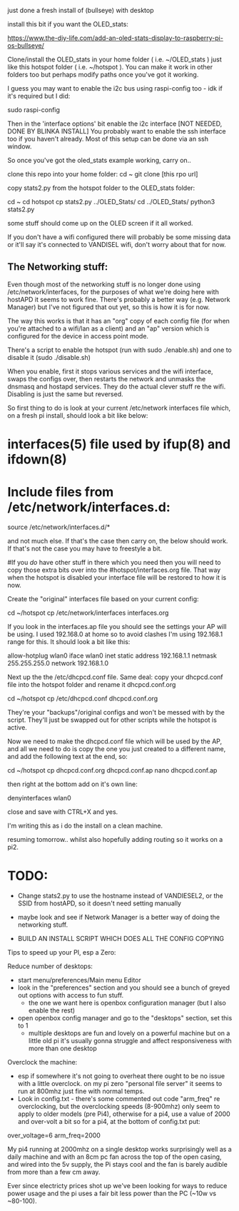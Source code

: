 

just done a fresh install of (bullseye) with desktop

install this bit if you want the OLED_stats:

https://www.the-diy-life.com/add-an-oled-stats-display-to-raspberry-pi-os-bullseye/

Clone/install the OLED_stats in your home folder ( i.e. ~/OLED_stats ) just like 
this hotspot folder ( i.e. ~/hotspot ). You can make it work in other folders too but
perhaps modify paths once you've got it working.

I guess you may want to enable the i2c bus using raspi-config too - idk if it's required but I did:

  sudo raspi-config

Then in the 'interface options' bit enable the i2c interface [NOT NEEDED, DONE BY BLINKA INSTALL]
You probably want to enable the ssh interface too if you haven't already. Most of this setup can be done via an ssh window.

So once you've got the oled_stats example working, carry on..

clone this repo into your home folder:
  cd ~
  git clone [this rpo url]

copy stats2.py from the hotspot folder to the OLED_stats folder:

  cd ~
  cd hotspot
  cp stats2.py ../OLED_Stats/
  cd ../OLED_Stats/
  python3 stats2.py

some stuff should come up on the OLED screen if it all worked. 

If you don't have a wifi configured there will probably be some missing data or it'll say it's connected to VANDISEL wifi,
 don't worry about that for now.


The Networking stuff:
-------------------------------------

Even though most of the networking stuff is no longer done using /etc/network/interfaces, for the purposes of what we're 
doing here with hostAPD it seems to work fine. There's probably a better way (e.g. Network Manager) but I've not figured that out yet, so this is how it is for now.

The way this works is that it has an "org" copy of each config file (for when you're attached to a wifi/lan as a client) and
an "ap" version which is configured for the device in access point mode. 

There's a script to enable the hotspot (run with sudo ./enable.sh) and one to disable it (sudo ./disable.sh)

When you enable, first it stops various services and the wifi interface, swaps the configs over, 
then restarts the network and unmasks the dnsmasq and hostapd services. They do the actual clever stuff re the wifi.
Disabling is just the same but reversed.

So first thing to do is look at your current /etc/network interfaces file which, on a fresh pi install, should look 
a bit like below:

  # interfaces(5) file used by ifup(8) and ifdown(8)
  # Include files from /etc/network/interfaces.d:
  source /etc/network/interfaces.d/*

and not much else. If that's the case then carry on, the below should work. If that's not the case you may have to 
freestyle a bit.

#If you *do* have other stuff in there which you need then you will need to copy those extra bits over into the 
#hotspot/interfaces.org file. That way when the hotspot is disabled your interface file will be restored to how it is now.

Create the "original" interfaces file based on your current config:

  cd ~/hotspot
  cp /etc/network/interfaces interfaces.org


If you look in the interfaces.ap file you should see the settings your AP will be using. I used 192.168.0 at home
so to avoid clashes I'm using 192.168.1 range for this. It should look a bit like this:

  allow-hotplug wlan0
  iface wlan0 inet static
  address 192.168.1.1
  netmask 255.255.255.0
  network 192.168.1.0



Next up the the /etc/dhcpcd.conf file. Same deal: copy your dhcpcd.conf file into the hotspot folder and rename it 
dhcpcd.conf.org

 cd ~/hotspot
 cp /etc/dhcpcd.conf dhcpcd.conf.org

They're your "backups"/original configs and won't be messed with by the script. They'll just be swapped out for other scripts
while the hotspot is active.

Now we need to make the dhcpcd.conf file which will be used by the AP, and all we need to do is copy the one you just created
to a different name, and add the following text at the end, so:

  cd ~/hotspot
  cp dhcpcd.conf.org dhcpcd.conf.ap
  nano dhcpcd.conf.ap

then right at the bottom add on it's own line:

  denyinterfaces wlan0

close and save with CTRL+X and yes.





 







I'm writing this as i do the install on a clean machine. 


resuming tomorrow.. whilst also hopefully adding routing so it works on a pi2.





TODO:
=================================

- Change stats2.py to use the hostname instead of VANDIESEL2, or the SSID from hostAPD, so it doesn't need setting manually

- maybe look and see if Network Manager is a better way of doing the networking stuff.

- BUILD AN INSTALL SCRIPT WHICH DOES ALL THE CONFIG COPYING





Tips to speed up your PI, esp a Zero:

Reduce number of desktops:
- start menu/preferences/Main menu Editor
- look in the "preferences" section and you should see a bunch of greyed out options with access to fun stuff.
	- the one we want here is openbox configuration manager (but I also enable the rest)
- open openbox config manager and go to the "desktops" section, set this to 1
	- multiple desktops are fun and lovely on a powerful machine but on a little old pi it's usually gonna struggle and affect responsiveness with more than one desktop

Overclock the machine:
- esp if somewhere it's not going to overheat there ought to be no issue with a little overclock.
  on my pi zero "personal file server" it seems to run at 800mhz just fine with normal temps.
- Look in config.txt - there's some commented out code "arm_freq" re overclocking, but the overclocking speeds (8-900mhz) only seem to apply to older models (pre Pi4),
 otherwise for a pi4, use a value of 2000 and over-volt a bit so for a pi4, at the bottom of config.txt put:

over_voltage=6
arm_freq=2000

My pi4 running at 2000mhz on a single desktop works surprisingly well as a daily machine and with an 8cm pc fan across the top of the open casing, and wired into the 5v supply, the Pi stays cool and the fan is barely audible from more than a few cm away.

Ever since electricty prices shot up we've been looking for ways to reduce power usage and the pi uses a fair bit less power than the PC (~10w vs ~80-100).


